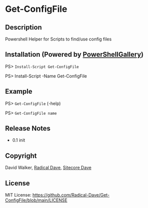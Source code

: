 # Get-ConfigFile
## Description
Powershell Helper for Scripts to find/use config files

## Installation (Powered by [PowerShellGallery](https://powershellgallery.com/packages/Get-ConfigFile))
PS> ```Install-Script Get-ConfigFile```

PS> Install-Script -Name Get-ConfigFile

## Example
PS> ```Get-ConfigFile``` (-help)

PS> ```Get-ConfigFile name```

## Release Notes
- 0.1 init

## Copyright
David Walker, [Radical Dave](https://github.com/radical-dave), [Sitecore Dave](https://github.com/sitecoredave)

## License
MIT License: https://github.com/Radical-Dave/Get-ConfigFile/blob/main/LICENSE
